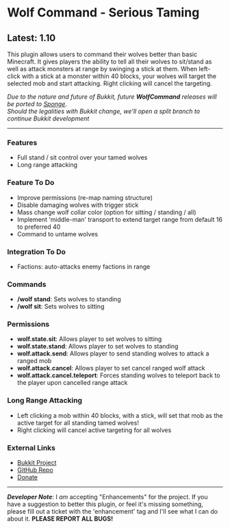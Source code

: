 # Wolf Command - Serious Taming #
## Latest: 1.10 ##

This plugin allows users to command their wolves better than basic Minecraft. It gives players the ability to tell all their wolves to sit/stand as well as attack monsters at range by swinging a stick at them. 
When left-click with a stick at a monster within 40 blocks, your wolves will target the selected mob and start attacking. Right clicking will cancel the targeting.   

*Due to the nature and future of Bukkit, future __WolfCommand__ releases will be ported to [Sponge](https://spongepowered.org/)*.  
*Should the legalities with Bukkit change, we'll open a split branch to continue Bukkit development*

-----  

### Features ###
- Full stand / sit control over your tamed wolves
- Long range attacking

### Feature To Do ###
- Improve permissions (re-map naming structure)
- Disable damaging wolves with trigger stick
- Mass change wolf collar color (option for sitting / standing / all)
- Implement 'middle-man' transport to extend target range from default 16 to preferred 40
- Command to untame wolves

### Integration To Do ###
- Factions: auto-attacks enemy factions in range

### Commands ###
- **/wolf stand**: Sets wolves to standing
- **/wolf sit**: Sets wolves to sitting

### Permissions ###
- **wolf.state.sit**: Allows player to set wolves to sitting
- **wolf.state.stand**: Allows player to set wolves to standing
- **wolf.attack.send**: Allows player to send standing wolves to attack a ranged mob
- **wolf.attack.cancel**: Allows player to set cancel ranged wolf attack
- **wolf.attack.cancel.teleport**: Forces standing wolves to teleport back to the player upon cancelled range attack

### Long Range Attacking ###
- Left clicking a mob within 40 blocks, with a stick, will set that mob as the active target for all standing tamed wolves!
- Right clicking will cancel active targeting for all wolves

### External Links ###
- [Bukkit Project](http://dev.bukkit.org/bukkit-plugins/wolfcommand/ 'Bukkit Project Page')
- [GitHub Repo](https://github.com/puppyize/WolfCommand 'GitHub Repository')
- [Donate](https://www.paypal.com/cgi-bin/webscr?cmd=_s-xclick&hosted_button_id=VBMY8UXSFDX5E 'Fund the Plugin')

-----

_**Developer Note**_: I _am_ accepting "Enhancements" for the project. If you have a suggestion to better this plugin, or feel it's missing something, please fill out a ticket with the 'enhancement' tag and I'll see what I can do about it. **PLEASE REPORT ALL BUGS!**